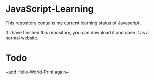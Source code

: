 # JavaScript-Learning

This repository contains my current learning status of Javascript.

If i have finished this repository, you can download it and open it as a normal website.

# Todo
~add Hello-World-Print again~
